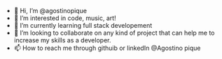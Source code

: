 - 👋 Hi, I’m @agostinopique
- 👀 I’m interested in code, music, art!
- 🌱 I’m currently learning full stack developement
- 💞️ I’m looking to collaborate on any kind of project that can help me to increase my skills as a developer.
- 📫 How to reach me through githuib or linkedIn @Agostino pique

<!---
agopike/agopike is a ✨ special ✨ repository because its `README.md` (this file) appears on your GitHub profile.
You can click the Preview link to take a look at your changes.
--->
